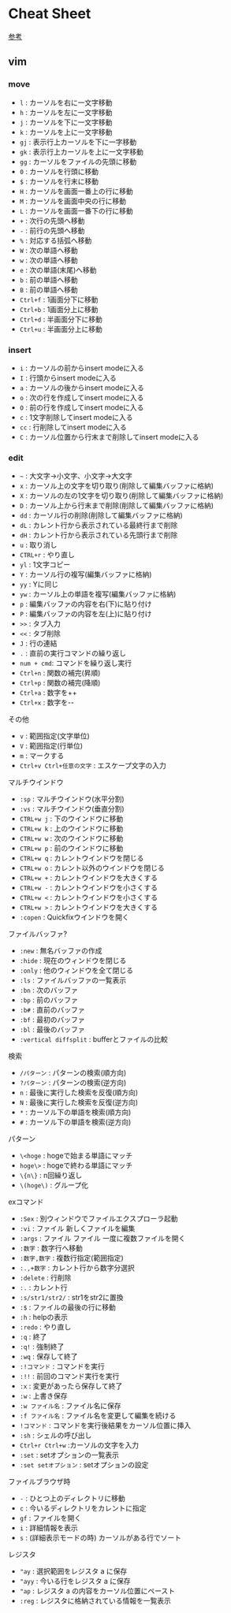 # Cheat Sheet
[参考](http://seesaawiki.jp/w/yoynizi9691/d/vim%a4%ce%bb%c8%a4%a4%ca%fd)

## vim

### move

- `l`      : カーソルを右に一文字移動
- `h`      : カーソルを左に一文字移動
- `j`      : カーソルを下に一文字移動
- `k`      : カーソルを上に一文字移動
- `gj`     : 表示行上カーソルを下に一字移動
- `gk`     : 表示行上カーソルを上に一文字移動
- `gg`     : カーソルをファイルの先頭に移動
- `0`      : カーソルを行頭に移動
- `$`      : カーソルを行末に移動
- `H`      : カーソルを画面一番上の行に移動
- `M`      : カーソルを画面中央の行に移動
- `L`      : カーソルを画面一番下の行に移動
- `+`      : 次行の先頭へ移動
- `-`      : 前行の先頭へ移動
- `%`      : 対応する括弧へ移動
- `W`      : 次の単語へ移動
- `w`      : 次の単語へ移動
- `e`      : 次の単語(末尾)へ移動
- `b`      : 前の単語へ移動
- `B`      : 前の単語へ移動
- `Ctrl+f` : 1画面分下に移動
- `Ctrl+b` : 1画面分上に移動
- `Ctrl+d` : 半画面分下に移動
- `Ctrl+u` : 半画面分上に移動

### insert

- `i`      : カーソルの前からinsert modeに入る
- `I`      : 行頭からinsert modeに入る
- `a`      : カーソルの後からinsert modeに入る
- `o`      : 次の行を作成してinsert modeに入る
- `O`      : 前の行を作成してinsert modeに入る
- `c`      : 1文字削除してinsert modeに入る
- `cc`     : 行削除してinsert modeに入る
- `C`      : カーソル位置から行末まで削除してinsert modeに入る

### edit
- `~`        : 大文字→小文字、小文字→大文字
- `x`        : カーソル上の文字を切り取り(削除して編集バッファに格納)
- `X`        : カーソルの左の1文字を切り取り(削除して編集バッファに格納)
- `D`        : カーソル上から行末まで削除(削除して編集バッファに格納)
- `dd`       : カーソル行の削除(削除して編集バッファに格納)
- `dL`       : カレント行から表示されている最終行まで削除
- `dH`       : カレント行から表示されている先頭行まで削除
- `u`        : 取り消し
- `CTRL+r`   : やり直し
- `yl`       : 1文字コピー
- `Y`        : カーソル行の複写(編集バッファに格納)
- `yy`       : Yに同じ
- `yw`       : カーソル上の単語を複写(編集バッファに格納)
- `p`        : 編集バッファの内容を右(下)に貼り付け
- `P`        : 編集バッファの内容を左(上)に貼り付け
- `>>`       : タブ入力
- `<<`       : タブ削除
- `J`        : 行の連結
- `.`        : 直前の実行コマンドの繰り返し
- `num + cmd`: コマンドを繰り返し実行
- `Ctrl+n`   : 関数の補完(昇順)
- `Ctrl+p`   : 関数の補完(降順)
- `Ctrl+a`   : 数字を++
- `Ctrl+x`   : 数字を--

その他
- `v`  : 範囲指定(文字単位)
- `V`  : 範囲指定(行単位)
- `m`  : マークする
- `Ctrl+v Ctrl+任意の文字` : エスケープ文字の入力

マルチウインドウ
- `:sp`      : マルチウインドウ(水平分割)
- `:vs`      : マルチウインドウ(垂直分割)
- `CTRL+w j` : 下のウインドウに移動
- `CTRL+w k` : 上のウインドウに移動
- `CTRL+w w` : 次のウインドウに移動
- `CTRL+w p` : 前のウインドウに移動
- `CTRL+w q` : カレントウインドウを閉じる
- `CTRL+w o` : カレント以外のウインドウを閉じる
- `CTRL+w +` : カレントウインドウを大きくする
- `CTRL+w -` : カレントウインドウを小さくする
- `CTRL+w <` : カレントウインドウを小さくする
- `CTRL+w >` : カレントウインドウを大きくする
- `:copen`   : Quickfixウインドウを開く

ファイルバッファ?
- `:new`  : 無名バッファの作成
- `:hide` : 現在のウィンドウを閉じる
- `:only` : 他のウィンドウを全て閉じる
- `:ls`   : ファイルバッファの一覧表示
- `:bn`   : 次のバッファ
- `:bp`   : 前のバッファ
- `:b#`   : 直前のバッファ
- `:bf`   : 最初のバッファ
- `:bl`   : 最後のバッファ
- `:vertical diffsplit` : bufferとファイルの比較

検索
- `/パターン` : パターンの検索(順方向)
- `?パターン` : パターンの検索(逆方向)
- `n` : 最後に実行した検索を反復(順方向)
- `N` : 最後に実行した検索を反復(逆方向)
- `*` : カーソル下の単語を検索(順方向)
- `#` : カーソル下の単語を検索(逆方向)

パターン
- `\<hoge`   : hogeで始まる単語にマッチ
- `hoge\>`   : hogeで終わる単語にマッチ
- `\{n\}`    : n回繰り返し
- `\(hoge\)` : グループ化

exコマンド
- `:Sex`          : 別ウィンドウでファイルエクスプローラ起動
- `:vi`           : ファイル	新しくファイルを編集
- `:args`         : ファイル ファイル	一度に複数ファイルを開く
- `:数字`         : 数字行へ移動
- `:数字,数字`    : 複数行指定(範囲指定)
- `:.,+数字`      : カレント行から数字分選択
- `:delete`       : 行削除
- `:.`            : カレント行
- `:s/str1/str2/` : str1をstr2に置換
- `:$`            : ファイルの最後の行に移動
- `:h`            : helpの表示
- `:redo`         : やり直し
- `:q`            : 終了
- `:q!`           : 強制終了
- `:wq`           : 保存して終了
- `:!コマンド`    : コマンドを実行
- `:!!`           : 前回のコマンド実行を実行
- `:x`            : 変更があったら保存して終了
- `:w`            : 上書き保存
- `:w ファイル名` : ファイル名に保存
- `:f ファイル名` : ファイル名を変更して編集を続ける
- `!コマンド`     : コマンドを実行後結果をカーソル位置に挿入
- `:sh`           : シェルの呼び出し
- `Ctrl+r Ctrl+w` :カーソルの文字を入力
- `:set`          : setオプションの一覧表示
- `:set setオプション` : setオプションの設定

ファイルブラウザ時
- `-`  : ひとつ上のディレクトリに移動
- `c`  : 今いるディレクトリをカレントに指定
- `gf`  : ファイルを開く
- `i`  : 詳細情報を表示
- `s`  : (詳細表示モードの時) カーソルがある行でソート

レジスタ
- `"ay`   : 選択範囲をレジスタ a に保存
- `"ayy`  : 今いる行をレジスタ a に保存
- `"ap`   : レジスタ a の内容をカーソル位置にペースト
- `:reg`  : レジスタに格納されている情報を一覧表示
